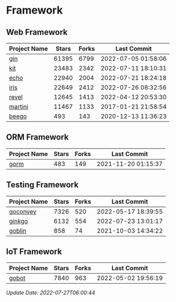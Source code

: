 # Framework

## Web Framework
| Project Name | Stars | Forks | Last Commit |
| ------------ | ----- | ----- | ----------- |
| [gin](https://github.com/gin-gonic/gin) | 61395 | 6799 | 2022-07-05 01:58:06 |
| [kit](https://github.com/go-kit/kit) | 23483 | 2342 | 2022-07-11 18:10:31 |
| [echo](https://github.com/labstack/echo) | 22940 | 2004 | 2022-07-21 18:24:18 |
| [iris](https://github.com/kataras/iris) | 22649 | 2412 | 2022-07-26 08:32:56 |
| [revel](https://github.com/revel/revel) | 12645 | 1413 | 2022-04-12 20:53:30 |
| [martini](https://github.com/go-martini/martini) | 11467 | 1133 | 2017-01-21 21:58:54 |
| [beego](https://github.com/astaxie/beego) | 493 | 143 | 2020-12-13 11:36:23 |

## ORM Framework
| Project Name | Stars | Forks | Last Commit |
| ------------ | ----- | ----- | ----------- |
| [gorm](https://github.com/jinzhu/gorm) | 483 | 149 | 2021-11-20 01:15:37 |

## Testing Framework
| Project Name | Stars | Forks | Last Commit |
| ------------ | ----- | ----- | ----------- |
| [goconvey](https://github.com/smartystreets/goconvey) | 7326 | 520 | 2022-05-17 18:39:55 |
| [ginkgo](https://github.com/onsi/ginkgo) | 6132 | 554 | 2022-07-23 13:01:17 |
| [goblin](https://github.com/franela/goblin) | 858 | 74 | 2021-10-03 14:34:22 |

## IoT Framework
| Project Name | Stars | Forks | Last Commit |
| ------------ | ----- | ----- | ----------- |
| [gobot](https://github.com/hybridgroup/gobot) | 7840 | 963 | 2022-05-02 19:56:19 |

*Update Date: 2022-07-27T06:00:44*